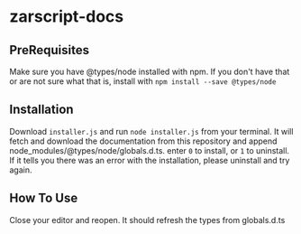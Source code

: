 # zarscript-docs
## PreRequisites
Make sure you have @types/node installed with npm. If you don't have that or are not sure what that is, install with
``npm install --save @types/node``
## Installation
Download `installer.js` and run `node installer.js` from your terminal. 
It will fetch and download the documentation from this repository and append node_modules/@types/node/globals.d.ts.
enter `0` to install, or `1` to uninstall. If it tells you there was an error with the installation, please uninstall and try again.
## How To Use
Close your editor and reopen. It should refresh the types from globals.d.ts
